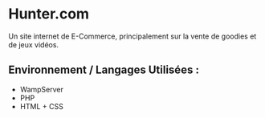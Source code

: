 # Hunter.com
Un site internet de E-Commerce, principalement sur la vente de goodies et de jeux vidéos.

## Environnement / Langages Utilisées :
- WampServer
- PHP
- HTML + CSS
